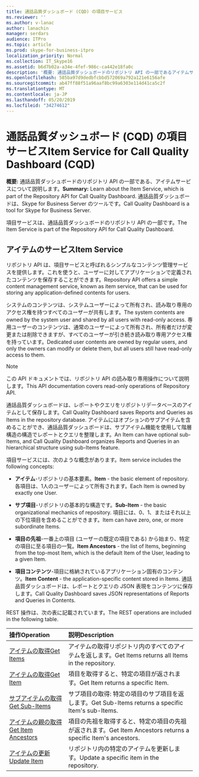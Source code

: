 ```yaml
---
title: 通話品質ダッシュボード (CQD) の項目サービス
ms.reviewer: ''
ms.author: v-lanac
author: lanachin
manager: serdars
audience: ITPro
ms.topic: article
ms.prod: skype-for-business-itpro
localization_priority: Normal
ms.collection: IT_Skype16
ms.assetid: b6d7b02a-a34e-4fef-986c-ca442e18fa0c
description: '概要: 通話品質ダッシュボードのリポジトリ API の一部であるアイテムサービスについて説明します。 通話品質ダッシュボードは、Skype for Business Server のツールです。'
ms.openlocfilehash: 585ba97d9dedbfcbbd572069a792a121e6156afe
ms.sourcegitcommit: ab47ff88f51a96aaf8bc99a6303e114d41ca5c2f
ms.translationtype: MT
ms.contentlocale: ja-JP
ms.lasthandoff: 05/20/2019
ms.locfileid: "34274612"
---
```

# <a name="item-service-for-call-quality-dashboard-cqd"></a><span data-ttu-id="53bd1-104">通話品質ダッシュボード (CQD) の項目サービス</span><span class="sxs-lookup"><span data-stu-id="53bd1-104">Item Service for Call Quality Dashboard (CQD)</span></span>
 
<span data-ttu-id="53bd1-105">**概要:** 通話品質ダッシュボードのリポジトリ API の一部である、アイテムサービスについて説明します。</span><span class="sxs-lookup"><span data-stu-id="53bd1-105">**Summary:** Learn about the Item Service, which is part of the Repository API for Call Quality Dashboard.</span></span> <span data-ttu-id="53bd1-106">通話品質ダッシュボードは、Skype for Business Server のツールです。</span><span class="sxs-lookup"><span data-stu-id="53bd1-106">Call Quality Dashboard is a tool for Skype for Business Server.</span></span>
  
<span data-ttu-id="53bd1-107">項目サービスは、通話品質ダッシュボードのリポジトリ API の一部です。</span><span class="sxs-lookup"><span data-stu-id="53bd1-107">The Item Service is part of the Repository API for Call Quality Dashboard.</span></span>
  
## <a name="item-service"></a><span data-ttu-id="53bd1-108">アイテムのサービス</span><span class="sxs-lookup"><span data-stu-id="53bd1-108">Item Service</span></span>

<span data-ttu-id="53bd1-109">リポジトリ API は、項目サービスと呼ばれるシンプルなコンテンツ管理サービスを提供します。これを使うと、ユーザーに対してアプリケーションで定義されたコンテンツを保存することができます。</span><span class="sxs-lookup"><span data-stu-id="53bd1-109">Repository API offers a simple content management service, known as item service, that can be used for storing any application-defined contents for users.</span></span> 
  
<span data-ttu-id="53bd1-110">システムのコンテンツは、システムユーザーによって所有され、読み取り専用のアクセス権を持つすべてのユーザーが共有します。</span><span class="sxs-lookup"><span data-stu-id="53bd1-110">The system contents are owned by the system user and shared by all users with read-only access.</span></span> <span data-ttu-id="53bd1-111">専用ユーザーのコンテンツは、通常のユーザーによって所有され、所有者だけが変更または削除できますが、すべてのユーザーが引き続き読み取り専用アクセス権を持っています。</span><span class="sxs-lookup"><span data-stu-id="53bd1-111">Dedicated user contents are owned by regular users, and only the owners can modify or delete them, but all users still have read-only access to them.</span></span>
  
> [!NOTE]
> <span data-ttu-id="53bd1-112">この API ドキュメントでは、リポジトリ API の読み取り専用操作について説明します。</span><span class="sxs-lookup"><span data-stu-id="53bd1-112">This API documentation covers read-only operations of Repository API.</span></span> 
  
<span data-ttu-id="53bd1-113">通話品質ダッシュボードは、レポートやクエリをリポジトリデータベースのアイテムとして保存します。</span><span class="sxs-lookup"><span data-stu-id="53bd1-113">Call Quality Dashboard saves Reports and Queries as Items in the repository database.</span></span> <span data-ttu-id="53bd1-114">アイテムにはオプションのサブアイテムを含めることができ、通話品質ダッシュボードは、サブアイテム機能を使用して階層構造の構造でレポートとクエリを整理します。</span><span class="sxs-lookup"><span data-stu-id="53bd1-114">An Item can have optional sub-Items, and Call Quality Dashboard organizes Reports and Queries in an hierarchical structure using sub-Items feature.</span></span>
  
<span data-ttu-id="53bd1-115">項目サービスには、次のような概念があります。</span><span class="sxs-lookup"><span data-stu-id="53bd1-115">Item service includes the following concepts:</span></span>
  
- <span data-ttu-id="53bd1-116">**アイテム**-リポジトリの基本要素。</span><span class="sxs-lookup"><span data-stu-id="53bd1-116">**Item** - the basic element of repository.</span></span> <span data-ttu-id="53bd1-117">各項目は、1人のユーザーによって所有されます。</span><span class="sxs-lookup"><span data-stu-id="53bd1-117">Each Item is owned by exactly one User.</span></span>
    
- <span data-ttu-id="53bd1-118">**サブ項目**-リポジトリの基本的な構造です。</span><span class="sxs-lookup"><span data-stu-id="53bd1-118">**Sub-Item** - the basic organizational mechanics of repository.</span></span> <span data-ttu-id="53bd1-119">項目には、0、1、またはそれ以上の下位項目を含めることができます。</span><span class="sxs-lookup"><span data-stu-id="53bd1-119">Item can have zero, one, or more subordinate Items.</span></span>
    
- <span data-ttu-id="53bd1-120">**項目の先祖**-一番上の項目 (ユーザーの既定の項目である) から始まり、特定の項目に至る項目の一覧。</span><span class="sxs-lookup"><span data-stu-id="53bd1-120">**Item Ancestors** - the list of Items, beginning from the top-most Item, which is the default Item of the User, leading to a given Item.</span></span>
    
- <span data-ttu-id="53bd1-121">**項目コンテンツ**-項目に格納されているアプリケーション固有のコンテンツ。</span><span class="sxs-lookup"><span data-stu-id="53bd1-121">**Item Content** - the application-specific content stored in Items.</span></span> <span data-ttu-id="53bd1-122">通話品質ダッシュボードは、レポートとクエリの JSON 表現をコンテンツに保存します。</span><span class="sxs-lookup"><span data-stu-id="53bd1-122">Call Quality Dashboard saves JSON representations of Reports and Queries in Contents.</span></span>
    
<span data-ttu-id="53bd1-123">REST 操作は、次の表に記載されています。</span><span class="sxs-lookup"><span data-stu-id="53bd1-123">The REST operations are included in the following table.</span></span>
  

|<span data-ttu-id="53bd1-124">**操作**</span><span class="sxs-lookup"><span data-stu-id="53bd1-124">**Operation**</span></span>|<span data-ttu-id="53bd1-125">**説明**</span><span class="sxs-lookup"><span data-stu-id="53bd1-125">**Description**</span></span>|
|:-----|:-----|
|[<span data-ttu-id="53bd1-126">アイテムの取得</span><span class="sxs-lookup"><span data-stu-id="53bd1-126">Get Items</span></span>](get-items.md) <br/> |<span data-ttu-id="53bd1-127">アイテムの取得リポジトリ内のすべてのアイテムを返します。</span><span class="sxs-lookup"><span data-stu-id="53bd1-127">Get Items returns all Items in the repository.</span></span>  <br/> |
|[<span data-ttu-id="53bd1-128">アイテムの取得</span><span class="sxs-lookup"><span data-stu-id="53bd1-128">Get Item</span></span>](get-item.md) <br/> |<span data-ttu-id="53bd1-129">項目を取得すると、特定の項目が返されます。</span><span class="sxs-lookup"><span data-stu-id="53bd1-129">Get Item returns a specific Item.</span></span>  <br/> |
|[<span data-ttu-id="53bd1-130">サブアイテムの取得</span><span class="sxs-lookup"><span data-stu-id="53bd1-130">Get Sub-Items</span></span>](get-sub-items.md) <br/> |<span data-ttu-id="53bd1-131">サブ項目の取得: 特定の項目のサブ項目を返します。</span><span class="sxs-lookup"><span data-stu-id="53bd1-131">Get Sub-Items returns a specific Item's sub-Items.</span></span>  <br/> |
|[<span data-ttu-id="53bd1-132">アイテムの親の取得</span><span class="sxs-lookup"><span data-stu-id="53bd1-132">Get Item Ancestors</span></span>](get-item-ancestors.md) <br/> |<span data-ttu-id="53bd1-133">項目の先祖を取得すると、特定の項目の先祖が返されます。</span><span class="sxs-lookup"><span data-stu-id="53bd1-133">Get Item Ancestors returns a specific Item's ancestors.</span></span>  <br/> |
|[<span data-ttu-id="53bd1-134">アイテムの更新</span><span class="sxs-lookup"><span data-stu-id="53bd1-134">Update Item</span></span>](update-item.md) <br/> |<span data-ttu-id="53bd1-135">リポジトリ内の特定のアイテムを更新します。</span><span class="sxs-lookup"><span data-stu-id="53bd1-135">Update a specific item in the repository.</span></span>  <br/> |
   

